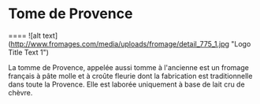 # Tome de Provence
====
![alt text] (http://www.fromages.com/media/uploads/fromage/detail_775_1.jpg "Logo Title Text 1")

La tomme de Provence, appelée aussi tomme à l'ancienne est un fromage français à pâte molle et à croûte fleurie dont la fabrication est traditionnelle dans toute la Provence. Elle est laborée uniquement à base de lait cru de chèvre.
